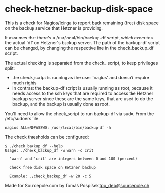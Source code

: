 check-hetzner-backup-disk-space
===============================

This is a check for Nagios/Icinga to report back remaining (free) disk space on the backup service that Hetzner is providing.

It assumes that there's a /usr/local/bin/backup-df script, which executes the actual 'df' on Hetzner's backup server. The path of the backup-df script can be changed, by changing the respective line in the check_backup_df script.

The actual checking is separated from the check_ script, to keep privileges split:

 - the check_script is running as the user 'nagios' and doesn't require much rights
 - in contrast the backup-df script is usually running as root, because it needs access to the ssh keys that are required to access the Hetzner backup server since these are the same keys, that are used to do the backup, and the backup is usually done as root.
 
You'll need to allow the check_script to run backup-df via sudo. From the /etc/sudoers file:

    nagios ALL=NOPASSWD: /usr/local/bin/backup-df -h

The check thresholds can be configured:

    $ ./check_backup_df --help
    Usage: ./check_backup_df -w warn -c crit
    
      'warn' and 'crit' are integers between 0 and 100 (percent)
    
      check free disk space on Hetzner backup
    
      Example: ./check_backup_df -w 20 -c 5


Made for Sourcepole.com by Tomáš Pospíšek <tpo_deb@sourcepole.ch>
